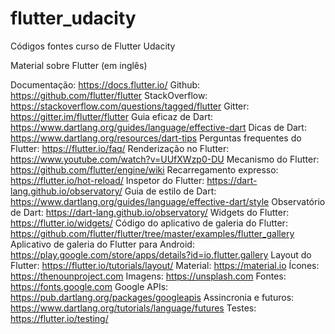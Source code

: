 # flutter_udacity
Códigos fontes curso de Flutter Udacity


Material sobre Flutter
(em inglês)

Documentação: https://docs.flutter.io/
Github: https://github.com/flutter/flutter
StackOverflow: https://stackoverflow.com/questions/tagged/flutter
Gitter: https://gitter.im/flutter/flutter
Guia eficaz de Dart: https://www.dartlang.org/guides/language/effective-dart
Dicas de Dart: https://www.dartlang.org/resources/dart-tips
Perguntas frequentes do Flutter: https://flutter.io/faq/
Renderização no Flutter: https://www.youtube.com/watch?v=UUfXWzp0-DU
Mecanismo do Flutter: https://github.com/flutter/engine/wiki
Recarregamento expresso: https://flutter.io/hot-reload/
Inspetor do Flutter: https://dart-lang.github.io/observatory/
Guia de estilo de Dart: https://www.dartlang.org/guides/language/effective-dart/style
Observatório de Dart: https://dart-lang.github.io/observatory/
Widgets do Flutter: https://flutter.io/widgets/
Código do aplicativo de galeria do Flutter: https://github.com/flutter/flutter/tree/master/examples/flutter_gallery
Aplicativo de galeria do Flutter para Android: https://play.google.com/store/apps/details?id=io.flutter.gallery
Layout do Flutter: https://flutter.io/tutorials/layout/
Material: https://material.io
Ícones: https://thenounproject.com
Imagens: https://unsplash.com
Fontes: https://fonts.google.com
Google APIs: https://pub.dartlang.org/packages/googleapis
Assincronia e futuros: https://www.dartlang.org/tutorials/language/futures
Testes: https://flutter.io/testing/
